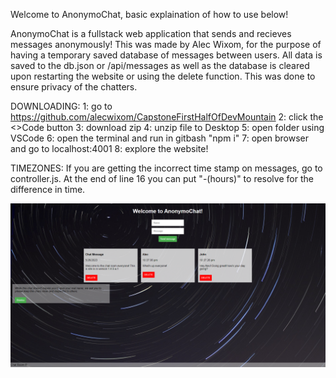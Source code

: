 Welcome to AnonymoChat, basic explaination of how to use below!

AnonymoChat is a fullstack web application that sends and recieves messages
anonymously! This was made by Alec Wixom, for the purpose of having a temporary
saved database of messages between users. All data is saved to the db.json or /api/messages
as well as the database is cleared upon restarting the website or using the delete function.
This was done to ensure privacy of the chatters.

DOWNLOADING:
1: go to https://github.com/alecwixom/CapstoneFirstHalfOfDevMountain
2: click the <>Code button
3: download zip
4: unzip file to Desktop
5: open folder using VSCode
6: open the terminal and run in gitbash "npm i"
7: open browser and go to localhost:4001
8: explore the website!

TIMEZONES:
If you are getting the incorrect time stamp on messages, go to 
controller.js. At the end of line 16 you can put "-(hours)" to resolve
for the difference in time.

![Alt text](readmeimg.png)
